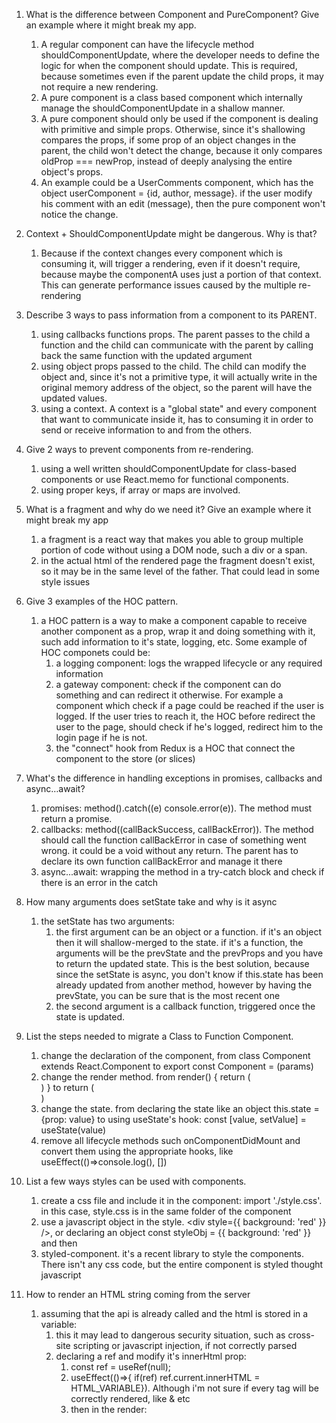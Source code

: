 1. What is the difference between Component and PureComponent? Give an example where it might break my app.
    1. A regular component can have the lifecycle method shouldComponentUpdate, where the developer needs to define the logic for when the component should update. This is required, because sometimes even if the parent update the child props, it may not require a new rendering.
    2. A pure component is a class based component which internally manage the shouldComponentUpdate in a shallow manner.
    3. A pure component should only be used if the component is dealing with primitive and simple props. Otherwise, since it's shallowing compares the props, if some prop of an object changes in the parent, the child won't detect the change, because it only compares oldProp === newProp, instead of deeply analysing the entire object's props. 
    4. An example could be a UserComments component, which has the object userComponent = {id, author, message}. if the user modify his comment with an edit (message), then the pure component won't notice the change.

2. Context + ShouldComponentUpdate might be dangerous. Why is that?
    1. Because if the context changes every component which is consuming it, will trigger a rendering, even if it doesn't require, because maybe the componentA uses just a portion of that context. This can generate performance issues caused by the multiple re-rendering
3. Describe 3 ways to pass information from a component to its PARENT.
    1. using callbacks functions props. The parent passes to the child a function and the child can communicate with the parent by calling back the same function with the updated argument
    2. using object props passed to the child. The child can modify the object and, since it's not a primitive type, it will actually write in the original memory address of the object, so the parent will have the updated values.
    3. using a context. A context is a "global state" and every component that want to communicate inside it, has to consuming it in order to send or receive information to and from the others.
4. Give 2 ways to prevent components from re-rendering.
    1. using a well written shouldComponentUpdate for class-based components or use React.memo for functional components.
    2. using proper keys, if array or maps are involved. 
5. What is a fragment and why do we need it? Give an example where it might break my app
   1. a fragment is a react way that makes you able to group multiple portion of code without using a DOM node, such a div or a span.
   2. in the actual html of the rendered page the fragment doesn't exist, so it may be in the same level of the father. That could lead in some style issues
6. Give 3 examples of the HOC pattern.
   1. a HOC pattern is a way to make a component capable to receive another component as a prop, wrap it and doing something with it, such add information to it's state, logging, etc. Some example of HOC componets could be:
      1. a logging component: logs the wrapped lifecycle or any required information
      2. a gateway component: check if the component can do something and can redirect it otherwise. For example a component which check if a page could be reached if the user is logged. If the user tries to reach it, the HOC before redirect the user to the page, should check if he's logged, redirect him to the login page if he is not.
      3. the "connect" hook from Redux is a HOC that connect the component to the store (or slices)
7. What's the difference in handling exceptions in promises, callbacks and async…await?
   1. promises: method().catch((e) console.error(e)). The method must return a promise.
   2. callbacks: method((callBackSuccess, callBackError)). The method should call the function callBackError in case of something went wrong. it could be a void without any return. The parent has to declare its own function callBackError and manage it there
   3. async...await: wrapping the method in a try-catch block and check if there is an error in the catch
8. How many arguments does setState take and why is it async
   1. the setState has two arguments:
      1. the first argument can be an object or a function. if it's an object then it will shallow-merged to the state. if it's a function, the arguments will be the prevState and the prevProps and you have to return the updated state. This is the best solution, because since the setState is async, you don't know if this.state has been already updated from another method, however by having the prevState, you can be sure that is the most recent one
      2. the second argument is a callback function, triggered once the state is updated.
9. List the steps needed to migrate a Class to Function Component.
   1. change the declaration of the component, from class Component extends React.Component to export const Component = (params)
   2. change the render method. from render() { return (<div></div>) } to return (<div></div>)
   3. change the state. from declaring the state like an object this.state = {prop: value} to using useState's hook: const [value, setValue] = useState(value)
   4. remove all lifecycle methods such onComponentDidMount and convert them using the appropriate hooks, like useEffect(()=>console.log(), [])
10. List a few ways styles can be used with components.
    1. create a css file and include it in the component: import './style.css'. in this case, style.css is in the same folder of the component
    2. use a javascript object in the style. <div style={{ background: 'red' }} />, or declaring an object const styleObj = {{ background: 'red' }} and then <div style={styleObj} />
    3. styled-component. it's a recent library to style the components. There isn't any css code, but the entire component is styled thought javascript
11. How to render an HTML string coming from the server
    1. assuming that the api is already called and the html is stored in a variable:
       1. <div dangerousHtml={__html:HTML_VARIABLE} /> this it may lead to dangerous security situation, such as cross-site scripting or javascript injection, if not correctly parsed
       2. declaring a ref and modify it's innerHtml prop:
          1. const ref = useRef(null); 
          2. useEffect(()=>{ if(ref) ref.current.innerHTML = HTML_VARIABLE}). Although i'm not sure if every tag will be correctly rendered, like &amp; etc
          3. then in the render: <div ref={ref} />